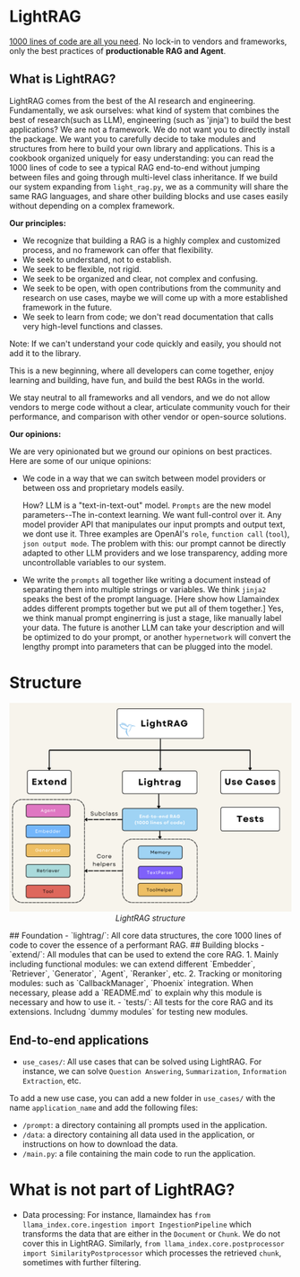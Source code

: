 # LightRAG
[1000 lines of code are all you need](https://github.com/Sylph-AI/LightRAG/blob/main/lightrag/light_rag.py). No lock-in to vendors and frameworks, only the best practices of **productionable RAG and Agent**. 

## What is LightRAG?


LightRAG comes from the best of the AI research and engineering. Fundamentally, we ask ourselves: what kind of system that combines the best of research(such as LLM), engineering (such as 'jinja') to build the best applications? 
We are not a framework. We do not want you to directly install the package. We want you to carefully decide to take modules and structures from here to build your own library and applications. This is a cookbook organized uniquely for easy understanding: you can read the 1000 lines of code to see a typical RAG end-to-end without jumping between files and going through multi-level class inheritance. If we build our system expanding from `light_rag.py`, we as a community will share the same RAG languages, and share other building blocks and use cases easily without depending on a complex framework.

**Our principles:**

- We recognize that building a RAG is a highly complex and customized process, and no framework can offer that flexibility. 
- We seek to understand, not to establish. 
- We seek to be flexible, not rigid.
- We seek to be organized and clear, not complex and confusing.
- We seek to be open, with open contributions from the community and research on use cases, maybe we will come up with a more established framework in the future. 
- We seek to learn from code; we don't read documentation that calls very high-level functions and classes. 

Note: If we can't understand your code quickly and easily, you should not add it to the library.

This is a new beginning, where all developers can come together, enjoy learning and building, have fun, and build the best RAGs in the world.

We stay neutral to all frameworks and all vendors, and we do not allow vendors to merge code without a clear, articulate community vouch for their performance, and comparison with other vendor or open-source solutions.

**Our opinions:**

We are very opinionated but we ground our opinions on best practices. Here are some of our unique opinions:
- We code in a way that we can switch between model providers or between oss and proprietary models easily. 
  
  How? LLM is a "text-in-text-out" model. `Prompts` are the new model parameters--The in-context learning. We want full-control over it. Any model provider API that manipulates our input prompts and output text, we dont use it. Three examples are OpenAI's `role`, `function call` (`tool`), `json output mode`. The problem with this: our prompt cannot be directly adapted to other LLM providers and we lose transparency, adding more uncontrollable variables to our system.
- We write the `prompts` all together like writing a document instead of separating them into multiple strings or variables. We think `jinja2` speaks the best of the prompt language. [Here show how Llamaindex addes different prompts together but we put all of them together.] Yes, we think manual prompt enginerring is just a stage, like manually label your data. The future is another LLM can take your description and will be optimized to do your prompt, or another `hypernetwork` will convert the lengthy prompt into parameters that can be plugged into the model. 

# Structure
<p align="center">
  <img src="images/lightrag_structure.png" alt="Alt text" width="800">
  <br>
  <em>LightRAG structure</em>
</p>
## Foundation
- `lightrag/`: All core data structures, the core 1000 lines of code to cover the essence of a performant RAG.
## Building blocks
- `extend/`: All modules that can be used to extend the core RAG. 
  1. Mainly including functional modules: we can extend different `Embedder`, `Retriever`, `Generator`, `Agent`, `Reranker`, etc.
  2. Tracking or monitoring modules: such as `CallbackManager`, `Phoenix` integration. When necessary, please add a `README.md` to explain why this module is necessary and how to use it.
- `tests/`: All tests for the core RAG and its extensions. Includng `dummy modules` for testing new modules.    

## End-to-end applications
- `use_cases/`: All use cases that can be solved using LightRAG. For instance, we can solve `Question Answering`, `Summarization`, `Information Extraction`, etc.

To add a new use case, you can add a new folder in `use_cases/` with the name `application_name` and add the following files:
- `/prompt`: a directory containing all prompts used in the application.
- `/data`: a directory containing all data used in the application, or instructions on how to download the data.
- `/main.py`: a file containing the main code to run the application.

# What is not part of LightRAG?
- Data processing: For instance, llamaindex has `from llama_index.core.ingestion import IngestionPipeline` which transforms the data that are either in the `Document` or `Chunk`. We do not cover this in LightRAG.
  Similarly, `from llama_index.core.postprocessor import SimilarityPostprocessor` which processes the retrieved `chunk`, sometimes with further filtering. 
